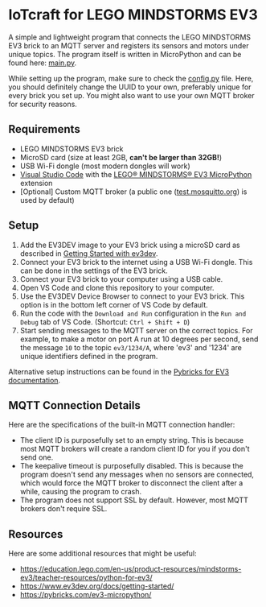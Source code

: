 # IoTcraft for LEGO MINDSTORMS EV3

A simple and lightweight program that connects the LEGO MINDSTORMS EV3 brick to an MQTT server and registers its sensors and motors under unique topics. The program itself is written in MicroPython and can be found here: [main.py](main.py).

While setting up the program, make sure to check the [config.py](config.py) file. Here, you should definitely change the UUID to your own, preferably unique for every brick you set up. You might also want to use your own MQTT broker for security reasons.

## Requirements

- LEGO MINDSTORMS EV3 brick
- MicroSD card (size at least 2GB, **can't be larger than 32GB!**)
- USB Wi-Fi dongle (most modern dongles will work)
- [Visual Studio Code](https://code.visualstudio.com/) with the [LEGO® MINDSTORMS® EV3 MicroPython](vscode:extension/lego-education.ev3-micropython) extension
- [Optional] Custom MQTT broker (a public one ([test.mosquitto.org](http://test.mosquitto.org/)) is used by default)

## Setup

1. Add the EV3DEV image to your EV3 brick using a microSD card as described in [Getting Started with ev3dev](https://www.ev3dev.org/docs/getting-started/).
2. Connect your EV3 brick to the internet using a USB Wi-Fi dongle. This can be done in the settings of the EV3 brick.
3. Connect your EV3 brick to your computer using a USB cable.
4. Open VS Code and clone this repository to your computer.
5. Use the EV3DEV Device Browser to connect to your EV3 brick. This option is in the bottom left corner of VS Code by default.
6. Run the code with the `Download and Run` configuration in the `Run and Debug` tab of VS Code. (Shortcut: `Ctrl + Shift + D`)
7. Start sending messages to the MQTT server on the correct topics. For example, to make a motor on port A run at 10 degrees per second, send the message `10` to the topic `ev3/1234/A`, where 'ev3' and '1234' are unique identifiers defined in the program.

Alternative setup instructions can be found in the [Pybricks for EV3 documentation](https://pybricks.com/ev3-micropython/startinstall.html).

## MQTT Connection Details

Here are the specifications of the built-in MQTT connection handler:

- The client ID is purposefully set to an empty string. This is because most MQTT brokers will create a random client ID for you if you don't send one.
- The keepalive timeout is purposefully disabled. This is because the program doesn't send any messages when no sensors are connected, which would force the MQTT broker to disconnect the client after a while, causing the program to crash.
- The program does not support SSL by default. However, most MQTT brokers don't require SSL.

## Resources

Here are some additional resources that might be useful:

- <https://education.lego.com/en-us/product-resources/mindstorms-ev3/teacher-resources/python-for-ev3/>
- <https://www.ev3dev.org/docs/getting-started/>
- <https://pybricks.com/ev3-micropython/>
